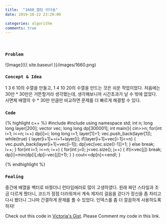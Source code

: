 ```yaml
---
title:  "1660_캡틴 이다솜"
date: 2019-10-22 23:20:00

categories: algorithm
comments: true
---
```


<br>

### `Problem`
![Image]({{ site.baseurl }}/images/1660.png)
<br>

### `Concept & Idea`
1 3 6 10의 수열을 만들고, 1 4 10 20의 수열을 만드는 것은 쉬운 작업이었다.
처음에는 30만 * 30만은 거뜬할거라 생각했는데, 생각해보니까 시간초과가 날 수 밖에 없었다.
사면체 배열의 수 * 30만 만큼만 비교하면 문제를 더 빠르게 해결할 수 있다.

### `Code`
{% highlight c++ %}
#include <iostream>
#include <vector>
using namespace std;
int n;
long long layer[200];
vector<long long> vec;
long long dp[300001];
int main(){
    cin>>n;
    for(int i=1; i<=n; i++)
        dp[i]=i;
    long long i=1;
    layer[1]=1;
    vec.push_back(layer[1]);
    while(true) {
        layer[i+1]+=i+1+layer[i];
        if(layer[i+1]+vec[i-1]<=n) {
            vec.push_back(layer[i+1]+vec[i-1]);
            dp[vec[vec.size()-1]]=1;
        }
        else
            break;
        i++;
    }
    for(int i=1; i<=n; i++) {
        for(int j=0; j<vec.size(); j++) {
            if(i<vec[j])
                break;
            dp[i]=min(dp[i],dp[i-vec[j]]+1);
        }
    }
    cout<<dp[n]<<endl;
}

{% endhighlight %}
<br>

### `Fealing`
중간에 배열을 벡터로 바꿨더니 런타임에러로 많이 고생하였다.
원래 짜던 스타일과 조금 다르게 짰더니, 코드가 점점 더러워져서 계속 제자리 걸음을 걷다가 정신을 좀 차리고 다시 봤더니 그나마 간결하게 문제를 풀 수 있었다.
인덱스를 좀 더 깔끔하게 사용하도록 하자!

Check out this code in [Victoria's Gist][Vic's gist]. Please Comment my code in this link.

[Vic's gist]: https://gist.github.com/victoriagjh/b893671aaf4f13973c62d12fd43a1cd4
